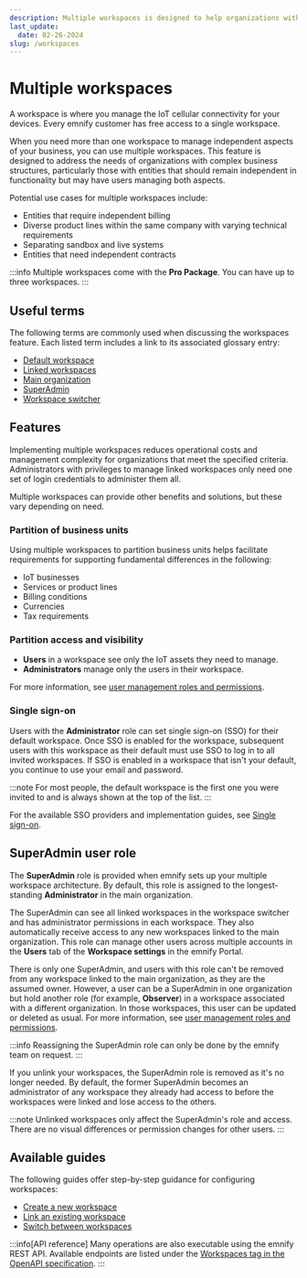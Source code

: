```yaml
---
description: Multiple workspaces is designed to help organizations with complex business structures manage entities in the emnify Portal
last_update:
  date: 02-26-2024
slug: /workspaces
---
```


# Multiple workspaces

A workspace is where you manage the IoT cellular connectivity for your devices.
Every emnify customer has free access to a single workspace.

When you need more than one workspace to manage independent aspects of your business, you can use multiple workspaces.
This feature is designed to address the needs of organizations with complex business structures, particularly those with entities that should remain independent in functionality but may have users managing both aspects.

Potential use cases for multiple workspaces include:

- Entities that require independent billing
- Diverse product lines within the same company with varying technical requirements
- Separating sandbox and live systems
- Entities that need independent contracts

:::info
Multiple workspaces come with the **Pro Package**.
You can have up to three workspaces.
:::

## Useful terms

The following terms are commonly used when discussing the workspaces feature.
Each listed term includes a link to its associated glossary entry:

- [Default workspace](/glossary#default-workspace)
- [Linked workspaces](/glossary#linked-workspaces)
- [Main organization](/glossary#main-organization)
- [SuperAdmin](#superadmin-user-role)
- [Workspace switcher](/glossary#workspace-switcher)

## Features

Implementing multiple workspaces reduces operational costs and management complexity for organizations that meet the specified criteria.
Administrators with privileges to manage linked workspaces only need one set of login credentials to administer them all.

Multiple workspaces can provide other benefits and solutions, but these vary depending on need.

### Partition of business units

Using multiple workspaces to partition business units helps facilitate requirements for supporting fundamental differences in the following:

- IoT businesses
- Services or product lines
- Billing conditions
- Currencies
- Tax requirements

### Partition access and visibility

- **Users** in a workspace see only the IoT assets they need to manage.
- **Administrators** manage only the users in their workspace.

For more information, see [user management roles and permissions](/portal/roles#user-management).

### Single sign-on

Users with the **Administrator** role can set single sign-on (SSO) for their default workspace.
Once SSO is enabled for the workspace, subsequent users with this workspace as their default must use SSO to log in to all invited workspaces.
If SSO is enabled in a workspace that isn't your default, you continue to use your email and password.

:::note
For most people, the default workspace is the first one you were invited to and is always shown at the top of the list.
:::

For the available SSO providers and implementation guides, see [Single sign-on](/sso).

## SuperAdmin user role

The **SuperAdmin** role is provided when emnify sets up your multiple workspace architecture.
By default, this role is assigned to the longest-standing **Administrator** in the main organization.

The SuperAdmin can see all linked workspaces in the workspace switcher and has administrator permissions in each workspace.
They also automatically receive access to any new workspaces linked to the main organization.
This role can manage other users across multiple accounts in the **Users** tab of the **Workspace settings** in the emnify Portal.

There is only one SuperAdmin, and users with this role can't be removed from any workspace linked to the main organization, as they are the assumed owner.
However, a user can be a SuperAdmin in one organization but hold another role (for example, **Observer**) in a workspace associated with a different organization.
In those workspaces, this user can be updated or deleted as usual.
For more information, see [user management roles and permissions](/portal/roles#user-management).

:::info
Reassigning the SuperAdmin role can only be done by the emnify team on request.
:::

If you unlink your workspaces, the SuperAdmin role is removed as it's no longer needed.
By default, the former SuperAdmin becomes an administrator of any workspace they already had access to before the workspaces were linked and lose access to the others.

:::note
Unlinked workspaces only affect the SuperAdmin's role and access.
There are no visual differences or permission changes for other users.
:::

## Available guides

The following guides offer step-by-step guidance for configuring workspaces:

- [Create a new workspace](/workspaces/create)
- [Link an existing workspace](/workspaces/link)
- [Switch between workspaces](/workspaces/switch)

:::info[API reference]
Many operations are also executable using the emnify REST API.
Available endpoints are listed under the [Workspaces tag in the OpenAPI specification](https://cdn.emnify.net/api/doc/swagger.html#/Workspaces).
:::
